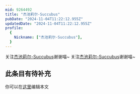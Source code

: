 ```yaml
---
mid: 9264492
title: "杰池莉尔-Succubus"
pubDate: "2024-11-04T11:22:12.955Z"
updatedDate: "2024-11-04T11:22:12.955Z"
profile:
  {
    Nickname: ["杰池莉尔-Succubus"],
  }
---
```


关注[杰池莉尔-Succubus](https://space.bilibili.com/9264492)谢谢喵~ 关注[杰池莉尔-Succubus](https://space.bilibili.com/9264492)谢谢喵~

## 此条目有待补充
你可以在[这里](https://github.com/Yuhanawa/VTuber.ICU-Content/edit/master/v/杰池莉尔-Succubus/index.md)编辑本文

